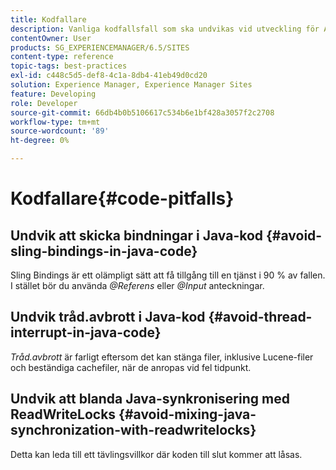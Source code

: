 ```yaml
---
title: Kodfallare
description: Vanliga kodfallsfall som ska undvikas vid utveckling för AEM
contentOwner: User
products: SG_EXPERIENCEMANAGER/6.5/SITES
content-type: reference
topic-tags: best-practices
exl-id: c448c5d5-def8-4c1a-8db4-41eb49d0cd20
solution: Experience Manager, Experience Manager Sites
feature: Developing
role: Developer
source-git-commit: 66db4b0b5106617c534b6e1bf428a3057f2c2708
workflow-type: tm+mt
source-wordcount: '89'
ht-degree: 0%

---
```


# Kodfallare{#code-pitfalls}

## Undvik att skicka bindningar i Java-kod {#avoid-sling-bindings-in-java-code}

Sling Bindings är ett olämpligt sätt att få tillgång till en tjänst i 90 % av fallen. I stället bör du använda *@Referens* eller *@Input* anteckningar.

## Undvik tråd.avbrott i Java-kod {#avoid-thread-interrupt-in-java-code}

*Tråd.avbrott* är farligt eftersom det kan stänga filer, inklusive Lucene-filer och beständiga cachefiler, när de anropas vid fel tidpunkt.

## Undvik att blanda Java-synkronisering med ReadWriteLocks {#avoid-mixing-java-synchronization-with-readwritelocks}

Detta kan leda till ett tävlingsvillkor där koden till slut kommer att låsas.
